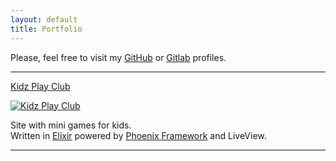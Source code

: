 ```yaml
---
layout: default
title: Portfolio
---
```


Please, feel free to visit my [GitHub](https://github.com/pbogut) or
[Gitlab](https://gitlab.com/pbogut) profiles.

<hr>

[Kidz Play Club](https://kidzplay.club)

[![Kidz Play Club](https://kidzplay.club/images/header-409abc5ae080217e826c37f48c46f7d4.svg?vsn=d)](https://kidzplay.club)

Site with mini games for kids.  
Written in [Elixir](https://elixir-lang.org/) powered by [Phoenix Framework](https://www.phoenixframework.org/) and LiveView.

<hr>
